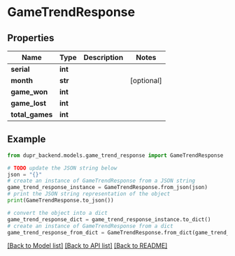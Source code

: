 # GameTrendResponse


## Properties

Name | Type | Description | Notes
------------ | ------------- | ------------- | -------------
**serial** | **int** |  | 
**month** | **str** |  | [optional] 
**game_won** | **int** |  | 
**game_lost** | **int** |  | 
**total_games** | **int** |  | 

## Example

```python
from dupr_backend.models.game_trend_response import GameTrendResponse

# TODO update the JSON string below
json = "{}"
# create an instance of GameTrendResponse from a JSON string
game_trend_response_instance = GameTrendResponse.from_json(json)
# print the JSON string representation of the object
print(GameTrendResponse.to_json())

# convert the object into a dict
game_trend_response_dict = game_trend_response_instance.to_dict()
# create an instance of GameTrendResponse from a dict
game_trend_response_from_dict = GameTrendResponse.from_dict(game_trend_response_dict)
```
[[Back to Model list]](../README.md#documentation-for-models) [[Back to API list]](../README.md#documentation-for-api-endpoints) [[Back to README]](../README.md)


